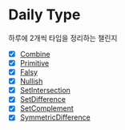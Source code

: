 # Daily Type
하루에 2개씩 타입을 정리하는 챌린지

- [x] [Combine](https://github.com/vueveloper/ts-helper/blob/main/combine.ts)
- [x] [Primitive](https://github.com/vueveloper/ts-helper/blob/main/primitive.ts)
- [x] [Falsy](https://github.com/vueveloper/ts-helper/blob/main/falsy.ts)
- [x] [Nullish](https://github.com/vueveloper/ts-helper/blob/main/nullish.ts)
- [x] [SetIntersection](https://github.com/vueveloper/ts-helper/blob/main/set-intersection.ts)
- [x] [SetDifference](https://github.com/vueveloper/ts-helper/blob/main/set-difference.ts)
- [x] [SetComplement](https://github.com/vueveloper/ts-helper/blob/main/set-complement.ts)
- [x] [SymmetricDifference](https://github.com/vueveloper/ts-helper/blob/main/symmetric-difference.ts)
